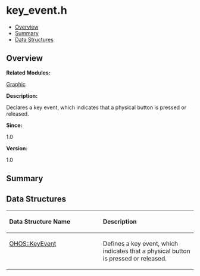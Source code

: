 # key\_event.h<a name="ZH-CN_TOPIC_0000001054918127"></a>

-   [Overview](#section1998143923165628)
-   [Summary](#section1143337583165628)
-   [Data Structures](#nested-classes)

## **Overview**<a name="section1998143923165628"></a>

**Related Modules:**

[Graphic](Graphic.md)

**Description:**

Declares a key event, which indicates that a physical button is pressed or released. 

**Since:**

1.0

**Version:**

1.0

## **Summary**<a name="section1143337583165628"></a>

## Data Structures<a name="nested-classes"></a>

<a name="table841130392165628"></a>
<table><thead align="left"><tr id="row466957497165628"><th class="cellrowborder" valign="top" width="50%" id="mcps1.1.3.1.1"><p id="p184087319165628"><a name="p184087319165628"></a><a name="p184087319165628"></a>Data Structure Name</p>
</th>
<th class="cellrowborder" valign="top" width="50%" id="mcps1.1.3.1.2"><p id="p459221437165628"><a name="p459221437165628"></a><a name="p459221437165628"></a>Description</p>
</th>
</tr>
</thead>
<tbody><tr id="row1881272376165628"><td class="cellrowborder" valign="top" width="50%" headers="mcps1.1.3.1.1 "><p id="p1416171713165628"><a name="p1416171713165628"></a><a name="p1416171713165628"></a><a href="OHOS-KeyEvent.md">OHOS::KeyEvent</a></p>
</td>
<td class="cellrowborder" valign="top" width="50%" headers="mcps1.1.3.1.2 "><p id="p1785338830165628"><a name="p1785338830165628"></a><a name="p1785338830165628"></a>Defines a key event, which indicates that a physical button is pressed or released. </p>
</td>
</tr>
</tbody>
</table>

